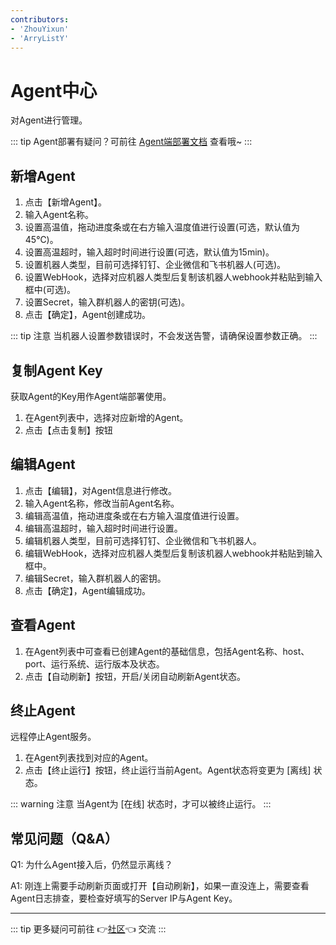 ```yaml
---
contributors:
- 'ZhouYixun'
- 'ArryListY'
---
```


# Agent中心

对Agent进行管理。

::: tip 
Agent部署有疑问？可前往 [Agent端部署文档](https://sonic-cloud.cn/deploy/agent-deploy.html) 查看哦~
:::

## 新增Agent

1. 点击【新增Agent】。
2. 输入Agent名称。
3. 设置高温值，拖动进度条或在右方输入温度值进行设置(可选，默认值为45℃)。
4. 设置高温超时，输入超时时间进行设置(可选，默认值为15min)。
5. 设置机器人类型，目前可选择钉钉、企业微信和飞书机器人(可选)。
6. 设置WebHook，选择对应机器人类型后复制该机器人webhook并粘贴到输入框中(可选)。
7. 设置Secret，输入群机器人的密钥(可选)。
8. 点击【确定】，Agent创建成功。

::: tip 注意
当机器人设置参数错误时，不会发送告警，请确保设置参数正确。
:::

## 复制Agent Key

获取Agent的Key用作Agent端部署使用。

1. 在Agent列表中，选择对应新增的Agent。
2. 点击【点击复制】按钮

## 编辑Agent

1. 点击【编辑】，对Agent信息进行修改。
2. 输入Agent名称，修改当前Agent名称。
3. 编辑高温值，拖动进度条或在右方输入温度值进行设置。
4. 编辑高温超时，输入超时时间进行设置。
5. 编辑机器人类型，目前可选择钉钉、企业微信和飞书机器人。
6. 编辑WebHook，选择对应机器人类型后复制该机器人webhook并粘贴到输入框中。
7. 编辑Secret，输入群机器人的密钥。
8. 点击【确定】，Agent编辑成功。

## 查看Agent

1. 在Agent列表中可查看已创建Agent的基础信息，包括Agent名称、host、port、运行系统、运行版本及状态。
2. 点击【自动刷新】按钮，开启/关闭自动刷新Agent状态。

## 终止Agent

远程停止Agent服务。

1. 在Agent列表找到对应的Agent。
2. 点击【终止运行】按钮，终止运行当前Agent。Agent状态将变更为 [离线] 状态。

::: warning 注意
当Agent为 [在线] 状态时，才可以被终止运行。
:::

## 常见问题（Q&A）

Q1: 为什么Agent接入后，仍然显示离线？

A1: 刚连上需要手动刷新页面或打开【自动刷新】，如果一直没连上，需要查看Agent日志排查，要检查好填写的Server IP与Agent Key。

---
::: tip
更多疑问可前往 👉[社区](https://sonic-cloud.wiki)👈 交流
:::

